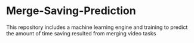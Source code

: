 # Merge-Saving-Prediction
This repository includes a machine learning engine and training to predict the amount of time saving resulted from merging video tasks
